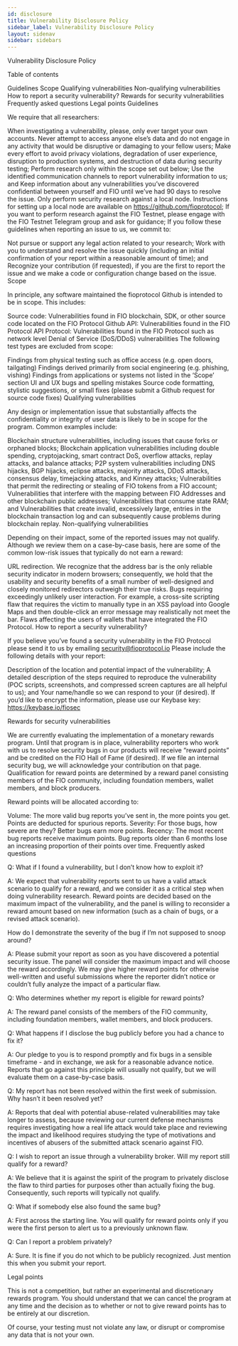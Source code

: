 ```yaml
---
id: disclosure
title: Vulnerability Disclosure Policy
sidebar_label: Vulnerability Disclosure Policy
layout: sidenav
sidebar: sidebars
---
```


Vulnerability Disclosure Policy

Table of contents

Guidelines
Scope
Qualifying vulnerabilities
Non-qualifying vulnerabilities
How to report a security vulnerability?
Rewards for security vulnerabilities
Frequently asked questions
Legal points
Guidelines

We require that all researchers:

When investigating a vulnerability, please, only ever target your own accounts. Never attempt to access anyone else’s data and do not engage in any activity that would be disruptive or damaging to your fellow users;
Make every effort to avoid privacy violations, degradation of user experience, disruption to production systems, and destruction of data during security testing;
Perform research only within the scope set out below;
Use the identified communication channels to report vulnerability information to us; and
Keep information about any vulnerabilities you’ve discovered confidential between yourself and FIO until we’ve had 90 days to resolve the issue.
Only perform security research against a local node. Instructions for setting up a local node are available on https://github.com/fioprotocol;
If you want to perform research against the FIO Testnet, please engage with the FIO Testnet Telegram group and ask for guidance;
If you follow these guidelines when reporting an issue to us, we commit to:

Not pursue or support any legal action related to your research;
Work with you to understand and resolve the issue quickly (including an initial confirmation of your report within a reasonable amount of time); and
Recognize your contribution (if requested), if you are the first to report the issue and we make a code or configuration change based on the issue.
Scope

In principle, any software maintained the fioprotocol Github is intended to be in scope. This includes:

Source code: Vulnerabilities found in FIO blockchain, SDK, or other source code located on the FIO Protocol Github
API: Vulnerabilities found in the FIO Protocol API
Protocol: Vulnerabilities found in the FIO Protocol such as network level Denial of Service (DoS/DDoS) vulnerabilities
The following test types are excluded from scope:

Findings from physical testing such as office access (e.g. open doors, tailgating)
Findings derived primarily from social engineering (e.g. phishing, vishing)
Findings from applications or systems not listed in the ‘Scope’ section
UI and UX bugs and spelling mistakes
Source code formatting, stylistic suggestions, or small fixes (please submit a Github request for source code fixes)
Qualifying vulnerabilities

Any design or implementation issue that substantially affects the confidentiality or integrity of user data is likely to be in scope for the program. Common examples include:

Blockchain structure vulnerabilities, including issues that cause forks or orphaned blocks;
Blockchain application vulnerabilities including double spending, cryptojacking, smart contract DoS, overflow attacks, replay attacks, and balance attacks;
P2P system vulnerabilities including DNS hijacks, BGP hijacks, eclipse attacks, majority attacks, DDoS attacks, consensus delay, timejacking attacks, and Kinney attacks;
Vulnerabilities that permit the redirecting or stealing of FIO tokens from a FIO account;
Vulnerabilities that interfere with the mapping between FIO Addresses and other blockchain public addresses;
Vulnerabilities that consume state RAM; and
Vulnerabilities that create invalid, excessively large, entries in the blockchain transaction log and can subsequently cause problems during blockchain replay.
Non-qualifying vulnerabilities

Depending on their impact, some of the reported issues may not qualify. Although we review them on a case-by-case basis, here are some of the common low-risk issues that typically do not earn a reward:

URL redirection. We recognize that the address bar is the only reliable security indicator in modern browsers; consequently, we hold that the usability and security benefits of a small number of well-designed and closely monitored redirectors outweigh their true risks.
Bugs requiring exceedingly unlikely user interaction. For example, a cross-site scripting flaw that requires the victim to manually type in an XSS payload into Google Maps and then double-click an error message may realistically not meet the bar.
Flaws affecting the users of wallets that have integrated the FIO Protocol.
How to report a security vulnerability?

If you believe you’ve found a security vulnerability in the FIO Protocol please send it to us by emailing security@fioprotocol.io Please include the following details with your report:

Description of the location and potential impact of the vulnerability;
A detailed description of the steps required to reproduce the vulnerability (POC scripts, screenshots, and compressed screen captures are all helpful to us); and
Your name/handle so we can respond to your (if desired).
If you’d like to encrypt the information, please use our Keybase key: https://keybase.io/fiosec

Rewards for security vulnerabilities

We are currently evaluating the implementation of a monetary rewards program. Until that program is in place, vulnerability reporters who work with us to resolve security bugs in our products will receive “reward points” and be credited on the FIO Hall of Fame (if desired). If we file an internal security bug, we will acknowledge your contribution on that page. Qualification for reward points are determined by a reward panel consisting members of the FIO community, including foundation members, wallet members, and block producers.

Reward points will be allocated according to:

Volume: The more valid bug reports you’ve sent in, the more points you get. Points are deducted for spurious reports.
Severity: For those bugs, how severe are they? Better bugs earn more points.
Recency: The most recent bug reports receive maximum points. Bug reports older than 6 months lose an increasing proportion of their points over time.
Frequently asked questions

Q: What if I found a vulnerability, but I don’t know how to exploit it?

A: We expect that vulnerability reports sent to us have a valid attack scenario to qualify for a reward, and we consider it as a critical step when doing vulnerability research. Reward points are decided based on the maximum impact of the vulnerability, and the panel is willing to reconsider a reward amount based on new information (such as a chain of bugs, or a revised attack scenario).

How do I demonstrate the severity of the bug if I’m not supposed to snoop around?

A: Please submit your report as soon as you have discovered a potential security issue. The panel will consider the maximum impact and will choose the reward accordingly. We may give higher reward points for otherwise well-written and useful submissions where the reporter didn’t notice or couldn’t fully analyze the impact of a particular flaw.

Q: Who determines whether my report is eligible for reward points?

A: The reward panel consists of the members of the FIO community, including foundation members, wallet members, and block producers.

Q: What happens if I disclose the bug publicly before you had a chance to fix it?

A: Our pledge to you is to respond promptly and fix bugs in a sensible timeframe - and in exchange, we ask for a reasonable advance notice. Reports that go against this principle will usually not qualify, but we will evaluate them on a case-by-case basis.

Q: My report has not been resolved within the first week of submission. Why hasn’t it been resolved yet?

A: Reports that deal with potential abuse-related vulnerabilities may take longer to assess, because reviewing our current defense mechanisms requires investigating how a real life attack would take place and reviewing the impact and likelihood requires studying the type of motivations and incentives of abusers of the submitted attack scenario against FIO.

Q: I wish to report an issue through a vulnerability broker. Will my report still qualify for a reward?

A: We believe that it is against the spirit of the program to privately disclose the flaw to third parties for purposes other than actually fixing the bug. Consequently, such reports will typically not qualify.

Q: What if somebody else also found the same bug?

A: First across the starting line. You will qualify for reward points only if you were the first person to alert us to a previously unknown flaw.

Q: Can I report a problem privately?

A: Sure. It is fine if you do not which to be publicly recognized. Just mention this when you submit your report.

Legal points

This is not a competition, but rather an experimental and discretionary rewards program. You should understand that we can cancel the program at any time and the decision as to whether or not to give reward points has to be entirely at our discretion.

Of course, your testing must not violate any law, or disrupt or compromise any data that is not your own.
